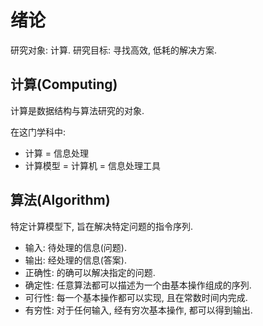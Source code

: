 # 绪论

研究对象: 计算.
研究目标: 寻找高效, 低耗的解决方案.

## 计算(Computing)

计算是数据结构与算法研究的对象.  

在这门学科中:

- 计算 = 信息处理
- 计算模型 = 计算机 = 信息处理工具

## 算法(Algorithm)

特定计算模型下, 旨在解决特定问题的指令序列.  

- 输入: 待处理的信息(问题).
- 输出: 经处理的信息(答案).
- 正确性: 的确可以解决指定的问题.
- 确定性: 任意算法都可以描述为一个由基本操作组成的序列.
- 可行性: 每一个基本操作都可以实现, 且在常数时间内完成.
- 有穷性: 对于任何输入, 经有穷次基本操作, 都可以得到输出.
